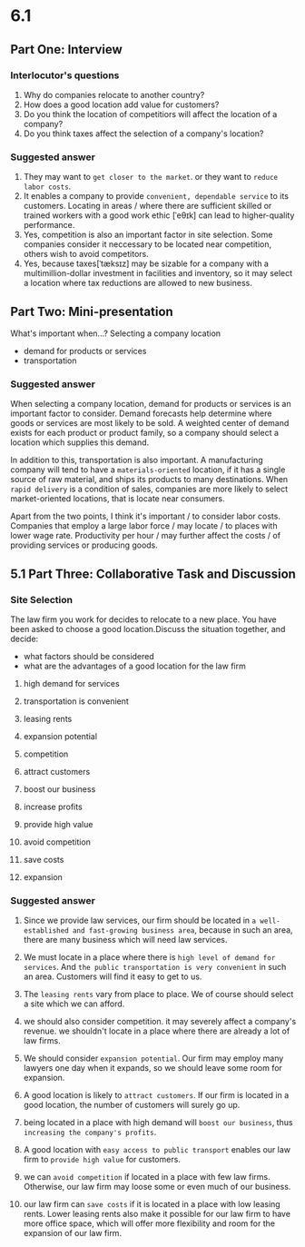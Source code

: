 # 6.1

## Part One: Interview
### Interlocutor's questions
1. Why do companies relocate to another country?
1. How does a good location add value for customers?
1. Do you think the location of competitiors will affect the location of a company?
1. Do you think taxes affect the selection of a company's location?

### Suggested answer
1. They may want to `get closer to the market`. or they want to `reduce labor costs`.
1. It enables a company to provide `convenient, dependable service` to its customers. Locating in areas / where there are sufficient skilled or trained workers with a good work ethic [ˈeθɪk] can lead to higher-quality performance.
1. Yes, competition is also an important factor in site selection. Some companies consider it neccessary to be located near competition, others wish to avoid competitors.
1. Yes, because taxes[ˈtæksɪz]  may be sizable for a company with a multimillion-dollar investment in facilities and inventory, so it may select a location where tax reductions are allowed to new business.



## Part Two: Mini-presentation
What's important when...?
Selecting a company location
- demand for products or services
- transportation

### Suggested answer
When selecting a company location, demand for products or services is an important factor to consider. Demand forecasts help determine where goods or services are most likely to be sold. A weighted center of demand exists for each product or product family, so a company should select a location which supplies this demand.

In addition to this, transportation is also important. A manufacturing company will tend to have a `materials-oriented` location, if it has a single source of raw material, and ships its products to many destinations. When `rapid delivery` is a condition of sales, companies are more likely to select market-oriented locations, that is locate near consumers.

Apart from the two points, I think it's important / to consider labor costs. Companies that employ a large labor force / may locate / to places with lower wage rate. Productivity per hour / may further affect the costs / of providing services or producing goods.

## 5.1 Part Three: Collaborative Task and Discussion
### Site Selection
The law firm you work for decides to relocate to a new place. You have been asked to choose a good location.Discuss the situation together, and decide:
- what factors should be considered
- what are the advantages of a good location for the law firm


1. high demand for services
1. transportation is convenient
1. leasing rents
1. expansion potential
1. competition

1. attract customers
1. boost our business
1. increase profits
1. provide high value
1. avoid competition
1. save costs
1. expansion

### Suggested answer
1. Since we provide law services, our firm should be located in `a well-established and fast-growing business area`, because in such an area, there are many business which will need law services.
1. We must locate in a place where there is `high level of demand for services`. And `the public transportation is very convenient` in such an area. Customers will find it easy to get to us.
1. The `leasing rents` vary from place to place. We of course should select a site which we can afford.
1. we should also consider competition. it may severely affect a company's revenue. we shouldn't locate in a place where there are already a lot of law firms. 
1. We should consider `expansion potential`. Our firm may employ many lawyers one day when it expands, so we should leave some room for expansion.


1. A good location is likely to `attract customers`. If our firm is located in a good location, the number of customers will surely go up.
1. being located in a place with high demand will `boost our business`, thus `increasing the company's profits`.
1. A good location with `easy access to public transport` enables our law firm to `provide high value` for customers.
1. we can `avoid competition` if located in a place with few law firms. Otherwise, our law firm may loose some or even much of our business.
1. our law firm can `save costs` if it is located in a place with low leasing rents. Lower leasing rents also make it possible for our law firm to have more office space, which will offer more flexibility and room for the expansion of our law firm.

